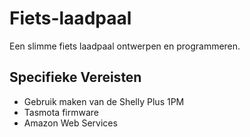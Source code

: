 # Fiets-laadpaal

Een slimme fiets laadpaal ontwerpen en programmeren. 

## Specifieke Vereisten

- Gebruik maken van de Shelly Plus 1PM
- Tasmota firmware
- Amazon Web Services

